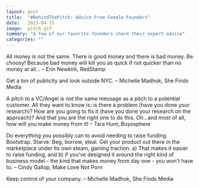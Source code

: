 ```yaml
---
layout: post
title:  "#BehindThePitch: Advice From Female Founders"
date:   2013-04-15
image:  pitch.gif
summary: "A few of our favorite founders share their expert advice"
categories: ""
---
```


All money is not the same. There is good money and there is bad money. Be choosy! Because bad money will kill you as quick if not quicker than no money at all... – Erin Newkirk, RedStamp


Get a ton of publicity and look outside NYC. – Michelle Madhok, She Finds Media


A pitch to a VC/Angel is not the same message as a pitch to a potential customer. All they want to know is: is there a problem (have you done your research)? How are you going to fix it (have you done your research on the approach)? And that you are the right one to do this. Oh...and most of all, how will you make money from it! – Tara Hunt, Buyosphere


Do everything you possibly can to avoid needing to raise funding.  Bootstrap. Starve. Beg, borrow, steal. Get your product out there in the marketplace under its own steam, gaining traction. a) That makes it easier to raise funding, and b) if you've designed it around the right kind of business model - the kind that makes money from day one - you won't have to.  – Cindy Gallop, Make Love Not Porn


Keep control of your company. – Michelle Madhok, She Finds Media
